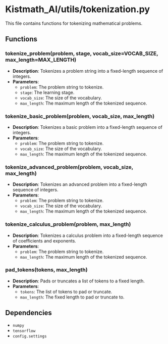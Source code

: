 # Kistmath_AI/utils/tokenization.py

This file contains functions for tokenizing mathematical problems.

## Functions

### tokenize_problem(problem, stage, vocab_size=VOCAB_SIZE, max_length=MAX_LENGTH)

- **Description**: Tokenizes a problem string into a fixed-length sequence of integers.
- **Parameters**:
  - `problem`: The problem string to tokenize.
  - `stage`: The learning stage.
  - `vocab_size`: The size of the vocabulary.
  - `max_length`: The maximum length of the tokenized sequence.

### tokenize_basic_problem(problem, vocab_size, max_length)

- **Description**: Tokenizes a basic problem into a fixed-length sequence of integers.
- **Parameters**:
  - `problem`: The problem string to tokenize.
  - `vocab_size`: The size of the vocabulary.
  - `max_length`: The maximum length of the tokenized sequence.

### tokenize_advanced_problem(problem, vocab_size, max_length)

- **Description**: Tokenizes an advanced problem into a fixed-length sequence of integers.
- **Parameters**:
  - `problem`: The problem string to tokenize.
  - `vocab_size`: The size of the vocabulary.
  - `max_length`: The maximum length of the tokenized sequence.

### tokenize_calculus_problem(problem, max_length)

- **Description**: Tokenizes a calculus problem into a fixed-length sequence of coefficients and exponents.
- **Parameters**:
  - `problem`: The problem string to tokenize.
  - `max_length`: The maximum length of the tokenized sequence.

### pad_tokens(tokens, max_length)

- **Description**: Pads or truncates a list of tokens to a fixed length.
- **Parameters**:
  - `tokens`: The list of tokens to pad or truncate.
  - `max_length`: The fixed length to pad or truncate to.

## Dependencies

- `numpy`
- `tensorflow`
- `config.settings`
